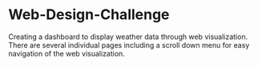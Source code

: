 # Web-Design-Challenge

Creating a dashboard to display weather data through web visualization. There are several individual pages including a scroll down menu for easy navigation of the web visualization.

